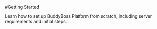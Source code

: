 #Getting Started

Learn how to set up BuddyBoss Platform from scratch, including server requirements and initial steps.